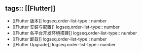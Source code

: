 tags:: [[Flutter]]
---

- [[Flutter 版本]]
  logseq.order-list-type:: number
- [[Flutter 安装与配置]]
  logseq.order-list-type:: number
- [[Flutter 各平台开发环境搭建]]
  logseq.order-list-type:: number
- [[Flutter 卸载]]
  logseq.order-list-type:: number
- [[Flutter Upgrade]]
  logseq.order-list-type:: number